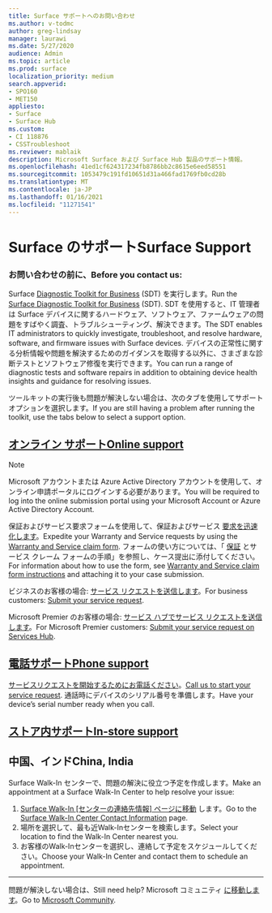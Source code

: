 ```yaml
---
title: Surface サポートへのお問い合わせ
ms.author: v-todmc
author: greg-lindsay
manager: laurawi
ms.date: 5/27/2020
audience: Admin
ms.topic: article
ms.prod: surface
localization_priority: medium
search.appverid:
- SPO160
- MET150
appliesto:
- Surface
- Surface Hub
ms.custom:
- CI 118876
- CSSTroubleshoot
ms.reviewer: mablaik
description: Microsoft Surface および Surface Hub 製品のサポート情報。
ms.openlocfilehash: 41ed1cf624317234fb8786bb2c8615e6eed58551
ms.sourcegitcommit: 1053479c191fd10651d31a466fad1769fb0cd28b
ms.translationtype: MT
ms.contentlocale: ja-JP
ms.lasthandoff: 01/16/2021
ms.locfileid: "11271541"
---
```

# <span data-ttu-id="a34e6-103">Surface のサポート</span><span class="sxs-lookup"><span data-stu-id="a34e6-103">Surface Support</span></span>

### <span data-ttu-id="a34e6-104">お問い合わせの前に、</span><span class="sxs-lookup"><span data-stu-id="a34e6-104">Before you contact us:</span></span>  

<span data-ttu-id="a34e6-105">Surface [Diagnostic Toolkit for Business](https://docs.microsoft.com/surface/surface-diagnostic-toolkit-business) (SDT) を実行します。</span><span class="sxs-lookup"><span data-stu-id="a34e6-105">Run the [Surface Diagnostic Toolkit for Business](https://docs.microsoft.com/surface/surface-diagnostic-toolkit-business) (SDT).</span></span> <span data-ttu-id="a34e6-106">SDT を使用すると、IT 管理者は Surface デバイスに関するハードウェア、ソフトウェア、ファームウェアの問題をすばやく調査、トラブルシューティング、解決できます。</span><span class="sxs-lookup"><span data-stu-id="a34e6-106">The SDT enables IT administrators to quickly investigate, troubleshoot, and resolve hardware, software, and firmware issues with Surface devices.</span></span> <span data-ttu-id="a34e6-107">デバイスの正常性に関する分析情報や問題を解決するためのガイダンスを取得する以外に、さまざまな診断テストとソフトウェア修復を実行できます。</span><span class="sxs-lookup"><span data-stu-id="a34e6-107">You can run a range of diagnostic tests and software repairs in addition to obtaining device health insights and guidance for resolving issues.</span></span> 

<span data-ttu-id="a34e6-108">ツールキットの実行後も問題が解決しない場合は、次のタブを使用してサポート オプションを選択します。</span><span class="sxs-lookup"><span data-stu-id="a34e6-108">If you are still having a problem after running the toolkit, use the tabs below to select a support option.</span></span>

## [<span data-ttu-id="a34e6-109">オンライン サポート</span><span class="sxs-lookup"><span data-stu-id="a34e6-109">Online support</span></span>](#tab/online)

> [!NOTE]
> <span data-ttu-id="a34e6-110">Microsoft アカウントまたは Azure Active Directory アカウントを使用して、オンライン申請ポータルにログインする必要があります。</span><span class="sxs-lookup"><span data-stu-id="a34e6-110">You will be required to log into the online submission portal using your Microsoft Account or Azure Active Directory Account.</span></span>  

<span data-ttu-id="a34e6-111">保証およびサービス要求フォームを使用して、保証およびサービス [要求を迅速化します](https://download.microsoft.com/download/2/e/0/2e00e1c2-3f49-4b6a-b605-74a0244cb88b/Warranty_and_Service_Claim_Submission_Form.xlsx)。</span><span class="sxs-lookup"><span data-stu-id="a34e6-111">Expedite your Warranty and Service requests by using the [Warranty and Service claim form](https://download.microsoft.com/download/2/e/0/2e00e1c2-3f49-4b6a-b605-74a0244cb88b/Warranty_and_Service_Claim_Submission_Form.xlsx).</span></span> <span data-ttu-id="a34e6-112">フォームの使い方については、「 [保証](warranty-and-service-claim-form.md) とサービス クレーム フォームの手順」を参照し、ケース提出に添付してください。</span><span class="sxs-lookup"><span data-stu-id="a34e6-112">For information about how to use the form, see [Warranty and Service claim form instructions](warranty-and-service-claim-form.md) and attaching it to your case submission.</span></span>

<span data-ttu-id="a34e6-113">ビジネスのお客様の場合: [サービス リクエストを送信します](https://support.serviceshub.microsoft.com/supportforbusiness/create?sapId=d383b26c-f150-6220-8f1b-e8aa325d9727&hidden=false)。</span><span class="sxs-lookup"><span data-stu-id="a34e6-113">For business customers: [Submit your service request](https://support.serviceshub.microsoft.com/supportforbusiness/create?sapId=d383b26c-f150-6220-8f1b-e8aa325d9727&hidden=false).</span></span> 

<span data-ttu-id="a34e6-114">Microsoft Premier のお客様の場合: [サービス ハブでサービス リクエストを送信します](https://serviceshub.microsoft.com/support/contactsupport)。</span><span class="sxs-lookup"><span data-stu-id="a34e6-114">For Microsoft Premier customers: [Submit your service request on Services Hub](https://serviceshub.microsoft.com/support/contactsupport).</span></span> 

 
## [<span data-ttu-id="a34e6-115">電話サポート</span><span class="sxs-lookup"><span data-stu-id="a34e6-115">Phone support</span></span>](#tab/phone)

<span data-ttu-id="a34e6-116">[サービスリクエストを開始するためにお電話ください](https://support.microsoft.com/help/4051701/global-customer-service-phone-numbers)。</span><span class="sxs-lookup"><span data-stu-id="a34e6-116">[Call us to start your service request](https://support.microsoft.com/help/4051701/global-customer-service-phone-numbers).</span></span> <span data-ttu-id="a34e6-117">通話時にデバイスのシリアル番号を準備します。</span><span class="sxs-lookup"><span data-stu-id="a34e6-117">Have your device’s serial number ready when you call.</span></span> 

## [<span data-ttu-id="a34e6-118">ストア内サポート</span><span class="sxs-lookup"><span data-stu-id="a34e6-118">In-store support</span></span>](#tab/instore)

## <span data-ttu-id="a34e6-119">中国、インド</span><span class="sxs-lookup"><span data-stu-id="a34e6-119">China, India</span></span>

<span data-ttu-id="a34e6-120">Surface Walk-In センターで、問題の解決に役立つ予定を作成します。</span><span class="sxs-lookup"><span data-stu-id="a34e6-120">Make an appointment at a Surface Walk-In Center to help resolve your issue:</span></span>

1. <span data-ttu-id="a34e6-121">[Surface Walk-In [センターの連絡先情報] ページに移動](https://support.microsoft.com/help/4498593/find-surface-walk-in-center-contact-information) します。</span><span class="sxs-lookup"><span data-stu-id="a34e6-121">Go to the [Surface Walk-In Center Contact Information](https://support.microsoft.com/help/4498593/find-surface-walk-in-center-contact-information) page.</span></span> 
2. <span data-ttu-id="a34e6-122">場所を選択して、最も近Walk-Inセンターを検索します。</span><span class="sxs-lookup"><span data-stu-id="a34e6-122">Select your location to find the Walk-In Center nearest you.</span></span>  
3. <span data-ttu-id="a34e6-123">お客様のWalk-Inセンターを選択し、連絡して予定をスケジュールしてください。</span><span class="sxs-lookup"><span data-stu-id="a34e6-123">Choose your Walk-In Center and contact them to schedule an appointment.</span></span>


---

<span data-ttu-id="a34e6-124">問題が解決しない場合は、</span><span class="sxs-lookup"><span data-stu-id="a34e6-124">Still need help?</span></span> <span data-ttu-id="a34e6-125">Microsoft コミュニティ [に移動します](https://answers.microsoft.com/)。</span><span class="sxs-lookup"><span data-stu-id="a34e6-125">Go to [Microsoft Community](https://answers.microsoft.com/).</span></span>
